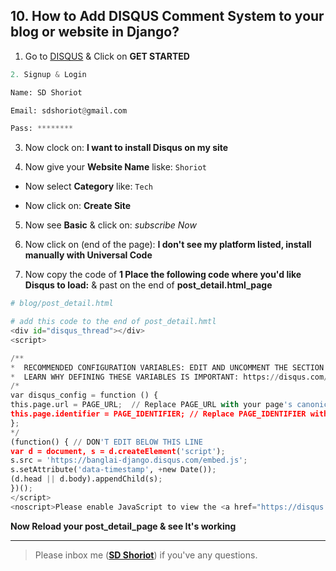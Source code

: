 ## 10. How to Add DISQUS Comment System to your blog or website in Django?

1. Go to [DISQUS](https://disqus.com/) & Click on **GET STARTED**

```python
2. Signup & Login

Name: SD Shoriot

Email: sdshoriot@gmail.com

Pass: ********
```
3. Now clock on: **I want to install Disqus on my site**

4. Now give your **Website Name** liske: ```Shoriot```

* Now select **Category** like: ```Tech```

* Now click on: **Create Site**

5. Now see **Basic** & click on: *subscribe Now*

6. Now click on (end of the page): **I don't see my platform listed, install manually with Universal Code**

7. Now copy the code of **1 Place the following code where you'd like Disqus to load:** & past on the end of **post_detail.html_page**

```python
# blog/post_detail.html

# add this code to the end of post_detail.hmtl
<div id="disqus_thread"></div>
<script>

/**
*  RECOMMENDED CONFIGURATION VARIABLES: EDIT AND UNCOMMENT THE SECTION BELOW TO INSERT DYNAMIC VALUES FROM YOUR PLATFORM OR CMS.
*  LEARN WHY DEFINING THESE VARIABLES IS IMPORTANT: https://disqus.com/admin/universalcode/#configuration-variables*/
/*
var disqus_config = function () {
this.page.url = PAGE_URL;  // Replace PAGE_URL with your page's canonical URL variable
this.page.identifier = PAGE_IDENTIFIER; // Replace PAGE_IDENTIFIER with your page's unique identifier variable
};
*/
(function() { // DON'T EDIT BELOW THIS LINE
var d = document, s = d.createElement('script');
s.src = 'https://banglai-django.disqus.com/embed.js';
s.setAttribute('data-timestamp', +new Date());
(d.head || d.body).appendChild(s);
})();
</script>
<noscript>Please enable JavaScript to view the <a href="https://disqus.com/?ref_noscript">comments powered by Disqus.</a></noscript>
```
**Now Reload your post_detail_page & see It's working**

---

> Please inbox me (**[SD Shoriot](https://www.facebook.com/shoriot)**) if you've any questions.